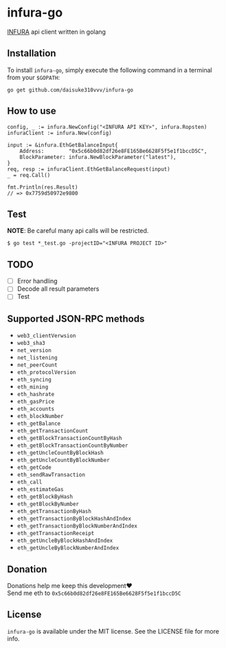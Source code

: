 # infura-go
[INFURA](https://infura.io) api client written in golang

## Installation  
To install `infura-go`, simply execute the following command in a terminal from your `$GOPATH`:

```
go get github.com/daisuke310vvv/infura-go
```

## How to use  

```
config, _ := infura.NewConfig("<INFURA API KEY>", infura.Ropsten)
infuraClient := infura.New(config)

input := &infura.EthGetBalanceInput{
    Address:        "0x5c66b0d82df26e8FE165Be6628F5f5e1f1bccD5C",
    BlockParameter: infura.NewBlockParameter("latest"),
}
req, resp := infuraClient.EthGetBalanceRequest(input)
_ = req.Call()

fmt.Println(res.Result)
// => 0x7759d50972e9800
```

## Test  
**NOTE**: Be careful many api calls will be restricted.  

```
$ go test *_test.go -projectID="<INFURA PROJECT ID>"
```

## TODO  
- [ ] Error handling
- [ ] Decode all result parameters
- [ ] Test

## Supported JSON-RPC methods  

- `web3_clientVerwsion`
- `web3_sha3`
- `net_version`
- `net_listening`
- `net_peerCount`
- `eth_protocolVersion`
- `eth_syncing`
- `eth_mining`
- `eth_hashrate`
- `eth_gasPrice`
- `eth_accounts`
- `eth_blockNumber`
- `eth_getBalance`
- `eth_getTransactionCount`
- `eth_getBlockTransactionCountByHash`
- `eth_getBlockTransactionCountByNumber`
- `eth_getUncleCountByBlockHash`
- `eth_getUncleCountByBlockNumber`
- `eth_getCode`
- `eth_sendRawTransaction`
- `eth_call`
- `eth_estimateGas`
- `eth_getBlockByHash`
- `eth_getBlockByNumber`
- `eth_getTransactionByHash`
- `eth_getTransactionByBlockHashAndIndex`
- `eth_getTransactionByBlockNumberAndIndex`
- `eth_getTransactionReceipt`
- `eth_getUncleByBlockHashAndIndex`
- `eth_getUncleByBlockNumberAndIndex`

## Donation  
Donations help me keep this development❤️  
Send me eth to `0x5c66b0d82df26e8FE165Be6628F5f5e1f1bccD5C`


## License  
`infura-go` is available under the MIT license. See the LICENSE file for more info.
